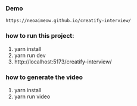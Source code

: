 ### Demo
```
https://neoaimeow.github.io/creatify-interview/
```

### how to run this project:
1. yarn install
2. yarn run dev
3. http://localhost:5173/creatify-interview/

### how to generate the video
1. yarn install
2. yarn run video